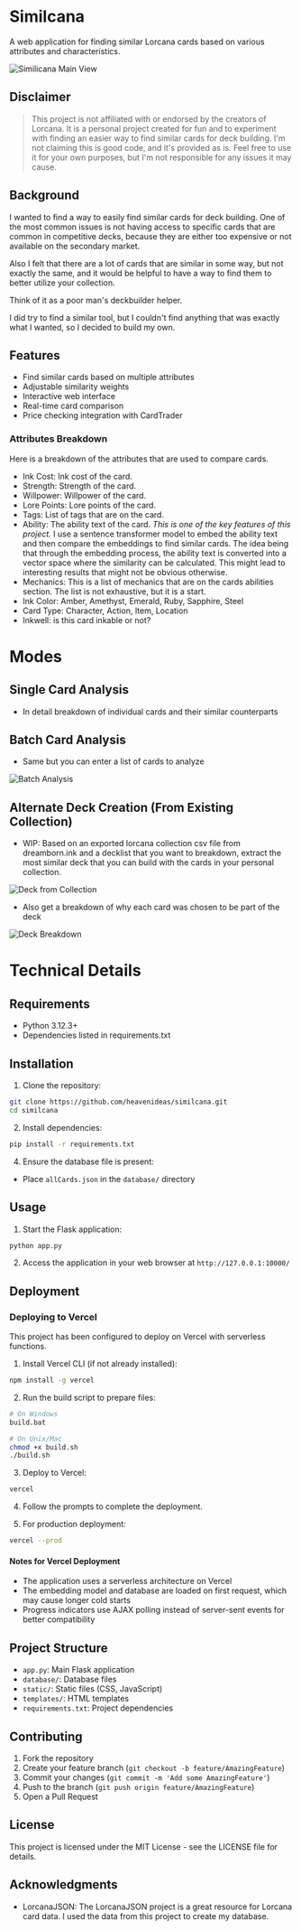 # Similcana

A web application for finding similar Lorcana cards based on various attributes and characteristics.

![Similicana Main View](img/similicana_main_screenshot.png)


## Disclaimer

>This project is not affiliated with or endorsed by the creators of Lorcana. It is a personal project created for fun and to experiment with finding an easier way to find similar cards for deck building. 
>I'm not claiming this is good code, and it's provided as is. Feel free to use it for your own purposes, but I'm not responsible for any issues it may cause. 

## Background

I wanted to find a way to easily find similar cards for deck building. One of the most common issues is not having access to specific cards that are common in competitive decks, because they are either too expensive or not available on the secondary market. 

Also I felt that there are a lot of cards that are similar in some way, but not exactly the same, and it would be helpful to have a way to find them to better utilize your collection. 

Think of it as a poor man's deckbuilder helper.

I did try to find a similar tool, but I couldn't find anything that was exactly what I wanted, so I decided to build my own. 

## Features

- Find similar cards based on multiple attributes
- Adjustable similarity weights
- Interactive web interface
- Real-time card comparison
- Price checking integration with CardTrader

### Attributes Breakdown

Here is a breakdown of the attributes that are used to compare cards. 

- Ink Cost: Ink cost of the card.
- Strength: Strength of the card.
- Willpower: Willpower of the card.
- Lore Points: Lore points of the card.
- Tags: List of tags that are on the card.
- Ability: The ability text of the card. *This is one of the key features of this project.* I use a sentence transformer model to embed the ability text and then compare the embeddings to find similar cards. The idea being that through the embedding process, the ability text is converted into a vector space where the similarity can be calculated. This might lead to interesting results that might not be obvious otherwise.
- Mechanics: This is a list of mechanics that are on the cards abilities section. The list is not exhaustive, but it is a start.
- Ink Color: Amber, Amethyst, Emerald, Ruby, Sapphire, Steel
- Card Type: Character, Action, Item, Location
- Inkwell: is this card inkable or not?

# Modes

## Single Card Analysis

- In detail breakdown of individual cards and their similar counterparts

## Batch Card Analysis

- Same but you can enter a list of cards to analyze

![Batch Analysis](img/similicana_batchSimilarity_screenshot.png)

## Alternate Deck Creation (From Existing Collection)

- WIP: Based on an exported lorcana collection csv file from dreamborn.ink and a decklist that you want to breakdown, extract the most similar deck that you can build with the cards in your personal collection.

![Deck from Collection](img/similicana_deckFromCollection_screenshot.png)

- Also get a breakdown of why each card was chosen to be part of the deck

![Deck Breakdown](img/similicana_deckBreakdown_screenshot.png)

# Technical Details

## Requirements

- Python 3.12.3+
- Dependencies listed in requirements.txt

## Installation

1. Clone the repository: 

```bash
git clone https://github.com/heavenideas/similcana.git
cd similcana
```

2. Install dependencies:

```bash
pip install -r requirements.txt
```
4. Ensure the database file is present:
- Place `allCards.json` in the `database/` directory

## Usage

1. Start the Flask application:

```bash
python app.py
```

2. Access the application in your web browser at `http://127.0.0.1:10000/`

## Deployment

### Deploying to Vercel

This project has been configured to deploy on Vercel with serverless functions.

1. Install Vercel CLI (if not already installed):

```bash
npm install -g vercel
```

2. Run the build script to prepare files:

```bash
# On Windows
build.bat

# On Unix/Mac
chmod +x build.sh
./build.sh
```

3. Deploy to Vercel:

```bash
vercel
```

4. Follow the prompts to complete the deployment.

5. For production deployment:

```bash
vercel --prod
```

#### Notes for Vercel Deployment

- The application uses a serverless architecture on Vercel
- The embedding model and database are loaded on first request, which may cause longer cold starts
- Progress indicators use AJAX polling instead of server-sent events for better compatibility

## Project Structure

- `app.py`: Main Flask application
- `database/`: Database files
- `static/`: Static files (CSS, JavaScript)
- `templates/`: HTML templates
- `requirements.txt`: Project dependencies


## Contributing

1. Fork the repository
2. Create your feature branch (`git checkout -b feature/AmazingFeature`)
3. Commit your changes (`git commit -m 'Add some AmazingFeature'`)
4. Push to the branch (`git push origin feature/AmazingFeature`)
5. Open a Pull Request

## License

This project is licensed under the MIT License - see the LICENSE file for details.

## Acknowledgments

- LorcanaJSON: The LorcanaJSON project is a great resource for Lorcana card data. I used the data from this project to create my database.

